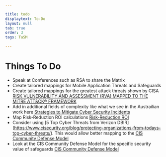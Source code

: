 ```yaml
---

title: todo
displaytext: To-Do
layout: null
tab: true
order: 3
tags: TaSM

---
```


# Things To Do

- Speak at Conferences such as RSA to share the Matrix
- Create tailored mappings for Mobile Application Threats and Safeguards
- Create tailored mappings for the greatest attack threats shown by CISA
[RISK VULNERABILITY AND ASSESSMENT (RVA) MAPPED TO THE MITRE ATT&CK® FRAMEWORK](https://www.cisa.gov/sites/default/files/publications/Risk%20and%20Vulnerability%20Assessment%20%28RVA%29%20Mapped%20to%20the%20MITRE%20ATT%26amp%3BCK%20Framework%20Infographic_v6-100620_%20508.pdf)
- Add in additional fields of complexity like what we see in the Austrailian work here [Strategies to Mitigate Cyber Security Incidents]([https://www.cyber.gov.au/sites/default/files/2021-10/PROTECT%20-%20Strategies%20to%20Mitigate%20Cyber%20Security%20Incidents%20%28February%202017%29.pdf](https://www.cyber.gov.au/resources-business-and-government/essential-cyber-security/strategies-mitigate-cyber-security-incidents))
- Map Risk-Reduction ROI calculations [Risk-Reduction ROI](https://www.cisecurity.org/blog/the-one-equation-you-need-to-calculate-risk-reduction-roi/)
- Consider using [5 Top Cyber Threats from Verizon DBIR] (https://www.cisecurity.org/blog/protecting-organizations-from-todays-top-cyber-threats/). This would allow better mapping to the [CIS Community Defense Model](https://www.cisecurity.org/white-papers/cis-community-defense-model/)
- Look at the CIS Community Defense Model for the specific security value of safeguards [CIS Community Defense Model](https://www.cisecurity.org/white-papers/cis-community-defense-model/)
